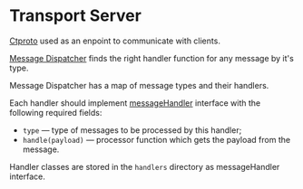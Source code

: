 # Transport Server

[Ctproto](github.com/codex-team/ctproto) used as an enpoint to communicate with clients.

[Message Dispatcher](./messageDispatcher.ts) finds the right handler function for any message by it's type.

Message Dispatcher has a map of message types and their handlers.

Each handler should implement [messageHandler](./handlers/messageHandler.ts) interface
with the following required fields:

- `type` — type of messages to be processed by this handler;
- `handle(payload)` — processor function which gets the payload from the message.

Handler classes are stored in the `handlers` directory as messageHandler interface.
